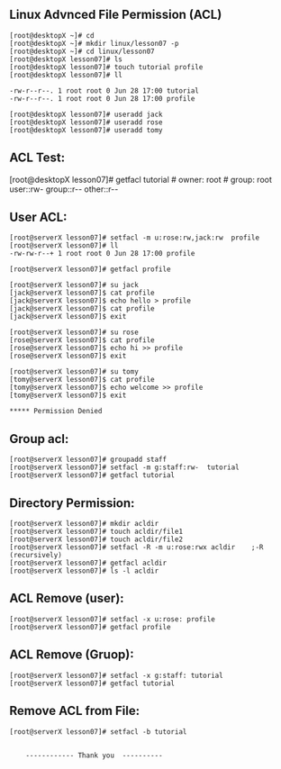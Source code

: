 Linux Advnced File Permission (ACL)
-----------------------------------

    [root@desktopX ~]# cd
    [root@desktopX ~]# mkdir linux/lesson07 -p
    [root@desktopX ~]# cd linux/lesson07
    [root@desktopX lesson07]# ls 
    [root@desktopX lesson07]# touch tutorial profile
    [root@desktopX lesson07]# ll

    -rw-r--r--. 1 root root 0 Jun 28 17:00 tutorial
    -rw-r--r--. 1 root root 0 Jun 28 17:00 profile

    [root@desktopX lesson07]# useradd jack
    [root@desktopX lesson07]# useradd rose
    [root@desktopX lesson07]# useradd tomy

ACL Test:
----------
   [root@desktopX lesson07]# getfacl tutorial
    # owner: root
    # group: root 
    user::rw-
    group::r--
    other::r--

User ACL:
---------
    [root@serverX lesson07]# setfacl -m u:rose:rw,jack:rw  profile
    [root@serverX lesson07]# ll
    -rw-rw-r--+ 1 root root 0 Jun 28 17:00 profile

    [root@serverX lesson07]# getfacl profile

    [root@serverX lesson07]# su jack
    [jack@serverX lesson07]$ cat profile
    [jack@serverX lesson07]$ echo hello > profile
    [jack@serverX lesson07]$ cat profile
    [jack@serverX lesson07]$ exit

    [root@serverX lesson07]# su rose
    [rose@serverX lesson07]$ cat profile
    [rose@serverX lesson07]$ echo hi >> profile
    [rose@serverX lesson07]$ exit

    [root@serverX lesson07]# su tomy
    [tomy@serverX lesson07]$ cat profile
    [tomy@serverX lesson07]$ echo welcome >> profile
    [tomy@serverX lesson07]$ exit

    ***** Permission Denied

Group acl:
----------
    [root@serverX lesson07]# groupadd staff
    [root@serverX lesson07]# setfacl -m g:staff:rw-  tutorial 
    [root@serverX lesson07]# getfacl tutorial

Directory Permission:
---------------------
    [root@serverX lesson07]# mkdir acldir
    [root@serverX lesson07]# touch acldir/file1
    [root@serverX lesson07]# touch acldir/file2
    [root@serverX lesson07]# setfacl -R -m u:rose:rwx acldir    ;-R (recursively)
    [root@serverX lesson07]# getfacl acldir
    [root@serverX lesson07]# ls -l acldir

ACL Remove (user):
-------------------
    [root@serverX lesson07]# setfacl -x u:rose: profile
    [root@serverX lesson07]# getfacl profile

ACL Remove (Gruop):
------------------
    [root@serverX lesson07]# setfacl -x g:staff: tutorial
    [root@serverX lesson07]# getfacl tutorial 

Remove ACL from File:
---------------------
    [root@serverX lesson07]# setfacl -b tutorial 


        ------------ Thank you  ----------














